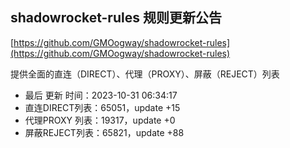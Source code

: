 ## shadowrocket-rules 规则更新公告

[https://github.com/GMOogway/shadowrocket-rules](https://github.com/GMOogway/shadowrocket-rules)

提供全面的直连（DIRECT）、代理（PROXY）、屏蔽（REJECT）列表
- 最后 更新 时间：2023-10-31 06:34:17
- 直连DIRECT列表：65051，update +15
- 代理PROXY 列表：19317，update +0
- 屏蔽REJECT列表：65821，update +88